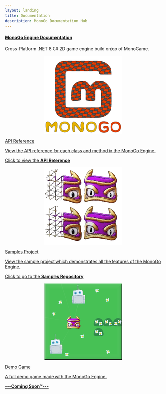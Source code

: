 ```yaml
---
layout: landing
title: Documentation
description: MonoGo Documentation Hub
---
```


<section class="container-xxl my-5">
		<h4 id="monogo-documentation" class="fw-bold"><a href="#monogo-documentation">MonoGo Engine Documentation</a></h4>
		<p>Cross-Platform .NET 8 C# 2D game engine build ontop of MonoGame.</p>
</section>
<section class="container-xxl mb-5">
<div class="row">
	<div class="col-12 col-lg-4 mb-5">
		<div class="mg-card mg-box-shadow h-100">
			<a target="_self" href="_hostname/api/index.html" class="mg-no-link">
				<div class="mg-card-body d-flex flex-column h-100">
					<div style="pointer-events: none; text-align: center;">
					<img src="images/logo.png" alt="MonoGo Logo" align="center" width="50%">
					</div>
					<p />
					<div class="mg-card-title"><i class="bi bi-filetype-cs"></i> API Reference</div>
					<p>View the API reference for each class and method in the MonoGo Engine.</p>
					<p class="mt-auto">Click to view the <b>API Reference</b></p>
				</div>
			</a>
		</div>
    </div>
	<div class="col-12 col-lg-4 mb-5">
		<div class="mg-card mg-box-shadow h-100">
			<a target="_self" href="https://github.com/MonoGo-Engine/MonoGo.Samples" class="mg-no-link">
				<div class="mg-card-body d-flex flex-column h-100">
					<div style="pointer-events: none; text-align: center;">
						<img src="images/sample.png" alt="Samples Logo" align="center" width="50%">
					</div>
					<p />
					<div class="mg-card-title"><i class="bi bi-github"></i> Samples Project</div>
					<p>View the sample project which demonstrates all the features of the MonoGo Engine.</p>
					<p class="mt-auto">Click to go to the <b>Samples Repository</b></p>
				</div>
			</div>
        </a>
    </div>
	<div class="col-12 col-lg-4 mb-5">
		<div class="mg-card mg-box-shadow h-100">
			<a target="_self" href="" class="mg-no-link">
				<div class="mg-card-body d-flex flex-column h-100">
					<div style="pointer-events: none; text-align: center;">
						<img src="images/demo.png" alt="Demo Game Logo" align="center" width="50%">
					</div>
					<p />
					<div class="mg-card-title"><i class="bi bi-github"></i> Demo Game</div>
					<p>A full demo game made with the MonoGo Engine.</p>
					<p class="mt-auto"><b>---Coming Soon™---</b></p>
				</div>
			</div>
        </a>
    </div>
</div>
</section>
